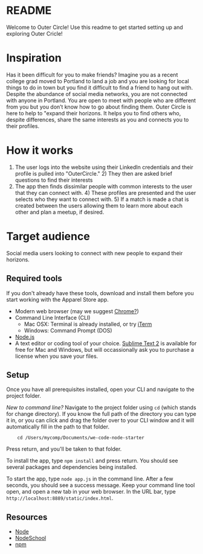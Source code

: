 # README
Welcome to Outer Circle!
Use this readme to get started setting up and exploring Outer Cricle!

# Inspiration
Has it been difficult for you to make friends? Imagine you as a recent college grad moved to Portland to land a job and you are looking for local things to do in town but you find it difficult to find a friend to hang out with. Despite the abundance of social media networks, you are not connected with anyone in Portland. You are open to meet with people who are different from you but you don’t know how to go about finding them. Outer Circle is here to help to "expand their horizons. It helps you to find others who, despite differences, share the same interests as you and connects you to their profiles.

# How it works

1) The user logs into the website using their LinkedIn credentials and their profile is pulled into "OuterCircle." 2) They then are asked brief questions to find their interests
3) The app then finds dissimilar people with common interests to the user that they can connect with. 4) These profiles are presented and the user selects who they want to connect with. 5) If a match is made a chat is created between the users allowing them to learn more about each other and plan a meetup, if desired.

# Target audience

Social media users looking to connect with new people to expand their horizons.

## Required tools

If you don't already have these tools, download and install them before you start working with the Apparel Store app.

* Modern web browser (may we suggest [Chrome?](https://www.google.com/chrome/browser))
* Command Line Interface (CLI)
	* Mac OSX: Terminal is already installed, or try [iTerm](https://www.iterm2.com/)
	* Windows: Command Prompt (DOS)
* [Node.js](https://nodejs.org/download/) 
* A text editor or coding tool of your choice. [Sublime Text 2](http://www.sublimetext.com/2) is available for free for Mac and Windows, but will occassionally ask you to purchase a license when you save your files. 

## Setup

Once you have all prerequisites installed, open your CLI and navigate to the project folder.

_New to command line?_ Navigate to the project folder using `cd` (which stands for change directory). If you know the full path of the directory you can type it in, or you can click and drag the folder over to your CLI window and it will automatically fill in the path to that folder.

		cd /Users/mycomp/Documents/we-code-node-starter

Press return, and you'll be taken to that folder.

To install the app, type `npm install` and press return. You should see several packages and dependencies being installed.

To start the app, type `node app.js` in the command line. After a few seconds, you should see a success message. Keep your command line tool open, and open a new tab in your web browser. In the URL bar, type `http://localhost:8889/static/index.html`.


## Resources

* [Node](https://nodejs.org/)
* [NodeSchool](http://nodeschool.io/)
* [npm](https://www.npmjs.com/)

